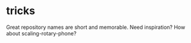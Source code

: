 # tricks
Great repository names are short and memorable. Need inspiration? How about scaling-rotary-phone?
